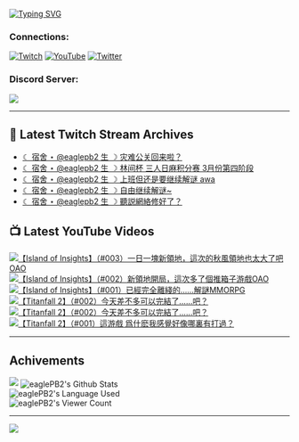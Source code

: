 <!--### Hello people, I'm EaglePB2 - The one who building something for fun 👋
Thank you for standby for this profile.   
The purpose of this profile is coming soon.   
You may come back later, as you wish if this readme.md is updated.   -->

<a href="https://git.io/typing-svg"><img src="https://readme-typing-svg.herokuapp.com?font=Fira+Code&duration=1000&pause=5000&vCenter=true&random=false&width=500&lines=%F0%9F%91%8B+Hello+Everyone%2C+I'm+EaglePB2.;%F0%9F%99%87+Thank+you+for+stopping+by+my+profile.+;%F0%9F%94%AD+%3D%3D%3D%3D+%F0%9F%94%AD;%F0%9F%91%8B+%E4%BD%A0%E5%A5%BD%EF%BC%8C%E6%AD%A1%E8%BF%8E%E4%BE%86%E5%88%B0%E6%88%91%E7%9A%84%E4%BB%A3%E7%A2%BC%E5%BA%AB%E3%80%82;%F0%9F%99%87+%E6%84%9F%E8%AC%9D%E5%89%8D%E4%BE%86%E5%8F%83%E8%A7%80%E5%B0%8F%E5%B1%8B+owo~" alt="Typing SVG" /></a>

### Connections:

[![Twitch](https://img.shields.io/badge/Twitch-9347FF?style=flat-square&logo=twitch&logoColor=white)](https://www.twitch.tv/eaglepb2)
[![YouTube](https://img.shields.io/badge/YouTube-%23FF0000.svg?style=flat-square&logo=YouTube&logoColor=white)](https://www.youtube.com/eaglepb2)
[![Twitter](https://img.shields.io/badge/Twitter-%231DA1F2.svg?style=flat-square&logo=Twitter&logoColor=white)](https://twitter.com/eaglepb2)

### Discord Server:

[![](https://invidget.switchblade.xyz/qKrub9b?theme=dark&language=ch)](https://discord.gg/qKrub9b)

---

## 👾 Latest Twitch Stream Archives
<!-- TWITCH:START -->
- [☾ 宿舍 ⋆ @eaglepb2 生 ☽ 灾难公关回来啦？](https://www.twitch.tv/videos/2417516600)
- [☾ 宿舍 ⋆ @eaglepb2 生 ☽ 林间杯 三人日麻积分赛 3月份第四阶段](https://www.twitch.tv/videos/2415761106)
- [☾ 宿舍 ⋆ @eaglepb2 生 ☽ 上班但还是要继续解谜 awa](https://www.twitch.tv/videos/2414035731)
- [☾ 宿舍 ⋆ @eaglepb2 生 ☽ 自由继续解谜~](https://www.twitch.tv/videos/2413082521)
- [☾ 宿舍 ⋆ @eaglepb2 生 ☽ 聽説網絡修好了？](https://www.twitch.tv/videos/2412150146)
<!-- TWITCH:END -->



## 📺 Latest YouTube Videos
<!-- YOUTUBE:START -->
<!-- YOUTUBE:END -->

<!-- BEGIN YOUTUBE-CARDS -->
<a href="https://www.youtube.com/watch?v=cOoXReJVY_A">
  <picture>
    <source media="(prefers-color-scheme: dark)" srcset="https://ytcards.demolab.com/?id=cOoXReJVY_A&title=%E3%80%90Island+of+Insights%E3%80%91%EF%BC%88%23003%EF%BC%89%E4%B8%80%E6%97%A5%E4%B8%80%E5%A1%8A%E6%96%B0%E9%A0%98%E5%9C%B0%EF%BC%8C%E9%80%99%E6%AC%A1%E7%9A%84%E7%A7%8B%E9%A2%A8%E9%A0%98%E5%9C%B0%E4%B9%9F%E5%A4%AA%E5%A4%A7%E4%BA%86%E5%90%A7OAO&lang=zh&timestamp=1742899059&background_color=%230d1117&title_color=%23ffffff&stats_color=%23dedede&max_title_lines=1&width=250&border_radius=5&duration=18851">
    <img src="https://ytcards.demolab.com/?id=cOoXReJVY_A&title=%E3%80%90Island+of+Insights%E3%80%91%EF%BC%88%23003%EF%BC%89%E4%B8%80%E6%97%A5%E4%B8%80%E5%A1%8A%E6%96%B0%E9%A0%98%E5%9C%B0%EF%BC%8C%E9%80%99%E6%AC%A1%E7%9A%84%E7%A7%8B%E9%A2%A8%E9%A0%98%E5%9C%B0%E4%B9%9F%E5%A4%AA%E5%A4%A7%E4%BA%86%E5%90%A7OAO&lang=zh&timestamp=1742899059&background_color=%23ffffff&title_color=%2324292f&stats_color=%2357606a&max_title_lines=1&width=250&border_radius=5&duration=18851" alt="【Island of Insights】（#003）一日一塊新領地，這次的秋風領地也太大了吧OAO" title="【Island of Insights】（#003）一日一塊新領地，這次的秋風領地也太大了吧OAO">
  </picture>
</a>
<a href="https://www.youtube.com/watch?v=coYnizovRv8">
  <picture>
    <source media="(prefers-color-scheme: dark)" srcset="https://ytcards.demolab.com/?id=coYnizovRv8&title=%E3%80%90Island+of+Insights%E3%80%91%EF%BC%88%23002%EF%BC%89%E6%96%B0%E9%A0%98%E5%9C%B0%E9%96%8B%E5%B1%80%EF%BC%8C%E9%80%99%E6%AC%A1%E5%A4%9A%E4%BA%86%E5%80%8B%E6%8E%A8%E7%AE%B1%E5%AD%90%E6%B8%B8%E6%88%B2OAO&lang=zh&timestamp=1742741609&background_color=%230d1117&title_color=%23ffffff&stats_color=%23dedede&max_title_lines=1&width=250&border_radius=5&duration=9998">
    <img src="https://ytcards.demolab.com/?id=coYnizovRv8&title=%E3%80%90Island+of+Insights%E3%80%91%EF%BC%88%23002%EF%BC%89%E6%96%B0%E9%A0%98%E5%9C%B0%E9%96%8B%E5%B1%80%EF%BC%8C%E9%80%99%E6%AC%A1%E5%A4%9A%E4%BA%86%E5%80%8B%E6%8E%A8%E7%AE%B1%E5%AD%90%E6%B8%B8%E6%88%B2OAO&lang=zh&timestamp=1742741609&background_color=%23ffffff&title_color=%2324292f&stats_color=%2357606a&max_title_lines=1&width=250&border_radius=5&duration=9998" alt="【Island of Insights】（#002）新領地開局，這次多了個推箱子游戲OAO" title="【Island of Insights】（#002）新領地開局，這次多了個推箱子游戲OAO">
  </picture>
</a>
<a href="https://www.youtube.com/watch?v=G9_aRKWILjs">
  <picture>
    <source media="(prefers-color-scheme: dark)" srcset="https://ytcards.demolab.com/?id=G9_aRKWILjs&title=%E3%80%90Island+of+Insights%E3%80%91%EF%BC%88%23001%EF%BC%89%E5%B7%B2%E7%B6%93%E5%AE%8C%E5%85%A8%E9%9B%A2%E7%B6%AB%E7%9A%84%E2%80%A6%E2%80%A6%E8%A7%A3%E8%AC%8EMMORPG&lang=zh&timestamp=1742701311&background_color=%230d1117&title_color=%23ffffff&stats_color=%23dedede&max_title_lines=1&width=250&border_radius=5&duration=13308">
    <img src="https://ytcards.demolab.com/?id=G9_aRKWILjs&title=%E3%80%90Island+of+Insights%E3%80%91%EF%BC%88%23001%EF%BC%89%E5%B7%B2%E7%B6%93%E5%AE%8C%E5%85%A8%E9%9B%A2%E7%B6%AB%E7%9A%84%E2%80%A6%E2%80%A6%E8%A7%A3%E8%AC%8EMMORPG&lang=zh&timestamp=1742701311&background_color=%23ffffff&title_color=%2324292f&stats_color=%2357606a&max_title_lines=1&width=250&border_radius=5&duration=13308" alt="【Island of Insights】（#001）已經完全離綫的……解謎MMORPG" title="【Island of Insights】（#001）已經完全離綫的……解謎MMORPG">
  </picture>
</a>
<a href="https://www.youtube.com/watch?v=ZaGD63ZeCfo">
  <picture>
    <source media="(prefers-color-scheme: dark)" srcset="https://ytcards.demolab.com/?id=ZaGD63ZeCfo&title=%E3%80%90Titanfall+2%E3%80%91%EF%BC%88%23002%EF%BC%89%E4%BB%8A%E5%A4%A9%E5%B7%AE%E4%B8%8D%E5%A4%9A%E5%8F%AF%E4%BB%A5%E5%AE%8C%E7%B5%90%E4%BA%86%E2%80%A6%E2%80%A6%E5%90%A7%EF%BC%9F&lang=zh&timestamp=1742616852&background_color=%230d1117&title_color=%23ffffff&stats_color=%23dedede&max_title_lines=1&width=250&border_radius=5&duration=0">
    <img src="https://ytcards.demolab.com/?id=ZaGD63ZeCfo&title=%E3%80%90Titanfall+2%E3%80%91%EF%BC%88%23002%EF%BC%89%E4%BB%8A%E5%A4%A9%E5%B7%AE%E4%B8%8D%E5%A4%9A%E5%8F%AF%E4%BB%A5%E5%AE%8C%E7%B5%90%E4%BA%86%E2%80%A6%E2%80%A6%E5%90%A7%EF%BC%9F&lang=zh&timestamp=1742616852&background_color=%23ffffff&title_color=%2324292f&stats_color=%2357606a&max_title_lines=1&width=250&border_radius=5&duration=0" alt="【Titanfall 2】（#002）今天差不多可以完結了……吧？" title="【Titanfall 2】（#002）今天差不多可以完結了……吧？">
  </picture>
</a>
<a href="https://www.youtube.com/watch?v=QQQxZ3i45PY">
  <picture>
    <source media="(prefers-color-scheme: dark)" srcset="https://ytcards.demolab.com/?id=QQQxZ3i45PY&title=%E3%80%90Titanfall+2%E3%80%91%EF%BC%88%23002%EF%BC%89%E4%BB%8A%E5%A4%A9%E5%B7%AE%E4%B8%8D%E5%A4%9A%E5%8F%AF%E4%BB%A5%E5%AE%8C%E7%B5%90%E4%BA%86%E2%80%A6%E2%80%A6%E5%90%A7%EF%BC%9F&lang=zh&timestamp=1742288601&background_color=%230d1117&title_color=%23ffffff&stats_color=%23dedede&max_title_lines=1&width=250&border_radius=5&duration=8367">
    <img src="https://ytcards.demolab.com/?id=QQQxZ3i45PY&title=%E3%80%90Titanfall+2%E3%80%91%EF%BC%88%23002%EF%BC%89%E4%BB%8A%E5%A4%A9%E5%B7%AE%E4%B8%8D%E5%A4%9A%E5%8F%AF%E4%BB%A5%E5%AE%8C%E7%B5%90%E4%BA%86%E2%80%A6%E2%80%A6%E5%90%A7%EF%BC%9F&lang=zh&timestamp=1742288601&background_color=%23ffffff&title_color=%2324292f&stats_color=%2357606a&max_title_lines=1&width=250&border_radius=5&duration=8367" alt="【Titanfall 2】（#002）今天差不多可以完結了……吧？" title="【Titanfall 2】（#002）今天差不多可以完結了……吧？">
  </picture>
</a>
<a href="https://www.youtube.com/watch?v=oBHj0B0iASk">
  <picture>
    <source media="(prefers-color-scheme: dark)" srcset="https://ytcards.demolab.com/?id=oBHj0B0iASk&title=%E3%80%90Titanfall+2%E3%80%91%EF%BC%88%23001%EF%BC%89%E9%80%99%E6%B8%B8%E6%88%B2+%E7%88%B2%E4%BB%80%E9%BA%BD%E6%88%91%E6%84%9F%E8%A6%BA%E5%A5%BD%E5%83%8F%E5%93%AA%E8%A3%8F%E6%9C%89%E6%89%93%E9%81%8E%EF%BC%9F&lang=zh&timestamp=1742202601&background_color=%230d1117&title_color=%23ffffff&stats_color=%23dedede&max_title_lines=1&width=250&border_radius=5&duration=12200">
    <img src="https://ytcards.demolab.com/?id=oBHj0B0iASk&title=%E3%80%90Titanfall+2%E3%80%91%EF%BC%88%23001%EF%BC%89%E9%80%99%E6%B8%B8%E6%88%B2+%E7%88%B2%E4%BB%80%E9%BA%BD%E6%88%91%E6%84%9F%E8%A6%BA%E5%A5%BD%E5%83%8F%E5%93%AA%E8%A3%8F%E6%9C%89%E6%89%93%E9%81%8E%EF%BC%9F&lang=zh&timestamp=1742202601&background_color=%23ffffff&title_color=%2324292f&stats_color=%2357606a&max_title_lines=1&width=250&border_radius=5&duration=12200" alt="【Titanfall 2】（#001）這游戲 爲什麽我感覺好像哪裏有打過？" title="【Titanfall 2】（#001）這游戲 爲什麽我感覺好像哪裏有打過？">
  </picture>
</a>
<!-- END YOUTUBE-CARDS -->

---

## Achivements
[![](https://github-profile-trophy.vercel.app/?username=eaglepb2&theme=monokai&no-bg=true&&title=Repositories,Issues,Commit,MultiLanguage)](https://github.com/anuraghazra/github-readme-stats)
<img align="center" alt="eaglePB2's Github Stats" src="https://github-readme-stats.vercel.app/api?username=eaglePB2&show_icons=true&hide_border=true&theme=merko" />
<br>
<img align="center" alt="eaglePB2's Language Used" src="https://github-readme-stats.vercel.app/api/top-langs/?username=eaglePB2&show_icons=true&hide_border=true&theme=merko&layout=compact&langs_count=8" />
<br>
<img align="center" alt="eaglePB2's Viewer Count" src="https://visitcount.itsvg.in/api?id=eaglepb2&label=Profile%20Views&color=3&icon=5&pretty=true" />

<hr>

<!-- RANDOMQUOTE:START -->
![](https://quotes-github-readme.vercel.app/api?type=horizontal&theme=merko)
<!-- RANDOMQUOTE:END -->


<!--
       _____   _   _   _____       _____   _   _   ____   
      |_   _| | | | | |  ___|     |  ___| | \ | | |  _  \  
        | |   | |_| | | |___      | |___  |  \| | | | | | 
        | |   |  _  | |  ___|     |  ___| |     | | | | | 
        | |   | | | | | |___      | |___  | |\  | | |_| | 
        |_|   |_| |_| |_____|     |_____| |_| \_| |____ / 
      
-->
